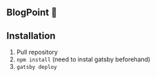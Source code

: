 ## BlogPoint :speech_balloon:

## Installation
1. Pull repository
2. `npm install` (need to instal gatsby beforehand)
3. `gatsby deploy`
